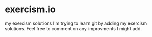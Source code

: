 # exercism.io
my exercism solutions
I'm trying to learn git by adding my exercism solutions. Feel free to comment on any improvments I might add.
